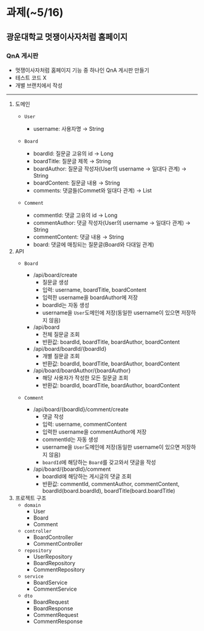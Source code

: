 # 과제(~5/16)
## 광운대학교 멋쟁이사자처럼 홈페이지

### QnA 게시판

- 멋쟁이사자처럼 홈페이지 기능 중 하나인 QnA 게시판 만들기
- 테스트 코드 X
- 개별 브랜치에서 작성

---

1. 도메인
    - `User`
        - username: 사용자명 → String
        
    - `Board`
        - boardId: 질문글 고유의 id → Long
        - boardTitle: 질문글 제목 → String
        - boardAuthor: 질문글 작성자(User의 username → 일대다 관계) → String
        - boardContent: 질문글 내용 → String
        - comments: 댓글들(Commet와 일대다 관계) → List<Comment>
    - `Comment`
        - commentId: 댓글 고유의 id → Long
        - commentAuthor: 댓글 작성자(User의 username → 일대다 관계) → String
        - commentContent: 댓글 내용 → String
        - board: 댓글에 매칭되는 질문글(Board와 다대일 관계)
2. API
    - `Board`
        - /api/board/create
            - 질문글 생성
            - 입력: username, boardTitle, boardContent
            - 입력한 username을 boardAuthor에 저장
            - boardId는 자동 생성
            - username을 `User`도메인에 저장(동일한 username이 있으면 저장하지 않음)
        - /api/board
            - 전체 질문글 조회
            - 반환값: boardId, boardTitle, boardAuthor, boardContent
        - /api/board/boardId/{boardId}
            - 개별 질문글 조회
            - 반환값: boardId, boardTitle, boardAuthor, boardContent
        - /api/board/boardAuthor/{boardAuthor}
            - 해당 사용자가 작성한 모든 질문글 조회
            - 반환값: boardId, boardTitle, boardAuthor, boardContent
        
    - `Comment`
        - /api/board/{boardId}/comment/create
            - 댓글 작성
            - 입력: username, commentContent
            - 입력한 username을 commentAuthor에 저장
            - commentId는 자동 생성
            - username을 `User`도메인에 저장(동일한 username이 있으면 저장하지 않음)
            - `boardId`에 해당하는 `Board`를 갖고와서 댓글을 작성
        - /api/board/{boardId}/comment
            - boardId에 해당하는 게시글의 댓글 조회
            - 반환값: commentId, commentAuthor, commentContent, boardId(board.boardId), boardTitle(board.boardTitle)
3. 프로젝트 구조
    - `domain`
        - User
        - Board
        - Comment
    - `controller`
        - BoardController
        - CommentController
    - `repository`
        - UserRepository
        - BoardRepository
        - CommentRepository
    - `service`
        - BoardService
        - CommentService
    - `dto`
        - BoardRequest
        - BoardResponse
        - CommentRequest
        - CommentResponse
